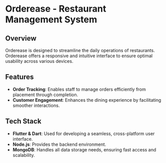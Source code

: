 # Orderease - Restaurant Management System

## Overview
Orderease is designed to streamline the daily operations of restaurants.
Orderease offers a responsive and intuitive interface to ensure optimal usability across various devices.

## Features
- **Order Tracking**: Enables staff to manage orders efficiently from placement through completion.
- **Customer Engagement**: Enhances the dining experience by facilitating smoother interactions.

## Tech Stack
- **Flutter & Dart**: Used for developing a seamless, cross-platform user interface.
- **Node.js**: Provides the backend environment.
- **MongoDB**: Handles all data storage needs, ensuring fast access and scalability.
